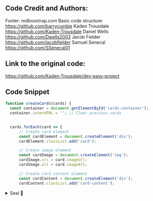 

## Code Credit and Authors:

Footer: mdboostrap.com
Basic code structure: https://github.com/barrycumbie
Kaden Trousdale
https://github.com/Kaden-Trousdale
Daniel Wells
https://github.com/Dwells2003
Jacob Fielder
https://github.com/jacobfielder
Samuel Senecal
https://github.com/SSenecal01

## Link to the original code:
https://github.com/Kaden-Trousdale/dev-easy-project

## Code Snippet 
``` JavaScript
function createCards(cards) {
  const container = document.getElementById('cards-container');
  container.innerHTML = ''; // Clear previous cards
  

  cards.forEach(card => {
      // Create card element
      const cardElement = document.createElement('div');
      cardElement.classList.add('card');

      // Create image element
      const cardImage = document.createElement('img');
      cardImage.src = card.imageUrl;
      cardImage.alt = card.imageAlt;

      // Create card content element
      const cardContent = document.createElement('div');
      cardContent.classList.add('card-content');
```


<details> 
dev_easy was a fun project we had a group collab on to finish for Web Dev
<summary>
  Seal 🦭
</summary>
</details>
